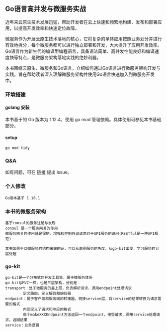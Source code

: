 ## Go语言高并发与微服务实战
近年来云原生技术发展迅猛，帮助开发者在云上快速和频繁地构建、发布和部署应用，以提高开发效率和快速定位故障。

微服务作为开展云原生技术落地的核心，它将复杂的单体应用按照业务划分并进行有效地拆分，每个微服务都可以进行独立部署和开发，大大提升了应用开发效率。Go语言作为新生代的编译型编程语言，具备语法简单、高并发性能良好和编译速度快等特点，是微服务架构落地实践的绝妙利器。

本书围绕云原生、微服务和Go语言，介绍如何通过Go语言进行微服务架构开发与实践。旨在帮助读者深入理解微服务架构并使用Go语言快速加入到微服务开发中。

### 环境搭建

#### golang 安装
本书基于的 Go 版本为 1.12.4，使用 go mod 管理依赖。具体使用可参见本书基础部分。

#### setup

```sh
go mod tidy
```
### Q&A
如有问题，可在 [链接](https://github.com/longjoy/micro-go-book) 提出 issue。

### 个人修改

    Go版本基于 1.18.1

### 本书的微服务架构

    基于consul的服务注册与发现
    consul 是一个服务网关的作用
    微服务网关的作用就是保护、增强和控制外部请求对于API服务的访问(RESTful是一种API规范)

    本书如果不以微服务的结构来做的话，可以从单例服务的角度，从go-kit出发，学习服务的分层处理
    
### go-kit

    go-kit是一个分布式的开发工具集，属于微服务体系
    go-kit与MVC一样，也是三层架构，分别是：
    transport：处于微服务的最上层，负责解析请求，调用endpoint处理请求
            定义路由，定义解码和编码器
    endpoint：属于客户端和服务端的转接器，链接servive层，将service的结果转换为请求需要的格式
            内部定义了请求和响应的格式
            每个makeXXXEndpoint方法返回一个endpoint，接受请求，调用service处理请求，返回结果
    service：业务逻辑